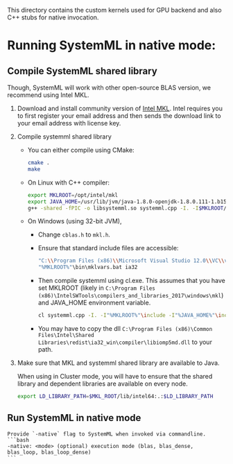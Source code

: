 <!--
{% comment %}
Licensed to the Apache Software Foundation (ASF) under one or more
contributor license agreements.  See the NOTICE file distributed with
this work for additional information regarding copyright ownership.
The ASF licenses this file to you under the Apache License, Version 2.0
(the "License"); you may not use this file except in compliance with
the License.  You may obtain a copy of the License at

http://www.apache.org/licenses/LICENSE-2.0

Unless required by applicable law or agreed to in writing, software
distributed under the License is distributed on an "AS IS" BASIS,
WITHOUT WARRANTIES OR CONDITIONS OF ANY KIND, either express or implied.
See the License for the specific language governing permissions and
limitations under the License.
{% endcomment %}
-->

This directory contains the custom kernels used for GPU backend and also C++ stubs for native invocation.

# Running SystemML in native mode:

## Compile SystemML shared library

Though, SystemML will work with other open-source BLAS version, we recommend using Intel MKL.

1. Download and install community version of [Intel MKL](https://software.intel.com/sites/campaigns/nest/). 
Intel requires you to first register your email address and then sends the download link to your email address
with license key. 

2. Compile systemml shared library

	* You can either compile using CMake:
		```bash
		cmake .
		make
		```
		
	* On Linux with C++ compiler:
	
		```bash
		export MKLROOT=/opt/intel/mkl
		export JAVA_HOME=/usr/lib/jvm/java-1.8.0-openjdk-1.8.0.111-1.b15.el7_2.x86_64
		g++ -shared -fPIC -o libsystemml.so systemml.cpp -I. -I$MKLROOT/include -I$JAVA_HOME/include -I$JAVA_HOME/include/linux -fopenmp -L$MKLROOT/lib/intel64/ -lmkl_rt -lm
		```
	
	* On Windows (using 32-bit JVM),
	
		* Change `cblas.h` to `mkl.h`.
		
		* Ensure that standard include files are accessible:
		
			```bash
			"C:\\Program Files (x86)\\Microsoft Visual Studio 12.0\\VC\\vcvarsall.bat"
			"%MKLROOT%"\bin\mklvars.bat ia32
			```
			
		* Then compile systemml using cl.exe. This assumes that you have set MKLROOT (likely in `C:\Program Files (x86)\IntelSWTools\compilers_and_libraries_2017\windows\mkl`)
		and JAVA_HOME environment variable.
		
			```bash
			cl systemml.cpp -I. -I"%MKLROOT%"\include -I"%JAVA_HOME%"\include -I"%JAVA_HOME%"\include\win32 -Fesystemml.dll -MD -LD "%MKLROOT%"\lib\ia32_win\mkl_intel_c_dll.lib "%MKLROOT%"\lib\ia32_win\mkl_intel_thread_dll.lib "%MKLROOT%"\lib\ia32_win\mkl_core_dll.lib 
			```
		
		* You may have to copy the dll `C:\Program Files (x86)\Common Files\Intel\Shared Libraries\redist\ia32_win\compiler\libiomp5md.dll` to your path.
	
	

3. Make sure that MKL and systemml shared library are available to Java.
 
	When using in Cluster mode, you will have to ensure that the shared library and dependent libraries are available on every node. 
	
	```bash
	export LD_LIBRARY_PATH=$MKL_ROOT/lib/intel64:.:$LD_LIBRARY_PATH
	```

## Run SystemML in native mode

	Provide `-native` flag to SystemML when invoked via commandline.
	```bash
	-native: <mode> (optional) execution mode (blas, blas_dense, blas_loop, blas_loop_dense)
	```